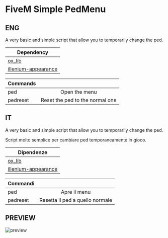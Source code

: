 # FiveM Simple PedMenu

## ENG 

A very basic and simple script that allow you to temporarily change the ped. 

| Dependency   |        
| ------------- |
| [ox_lib](https://github.com/overextended/ox_lib)     | 
| [illenium-appearance](https://github.com/iLLeniumStudios/illenium-appearance)     | 

| Commands      |               | 
| ------------- |:-------------:| 
| ped      | Open the menu | 
| pedreset     |  Reset the ped to the normal one      |

## IT

A very basic and simple script that allow you to temporarily change the ped. 

Script molto semplice per cambiare ped temporaneamente in gioco. 

| Dipendenze   |        
| ------------- |
| [ox_lib](https://github.com/overextended/ox_lib)     | 
| [illenium-appearance](https://github.com/iLLeniumStudios/illenium-appearance)     | 


| Commandi     |  |
| ------------- |:-------------:| 
| ped      | Apre il menu | 
| pedreset     |  Resetta il ped a quello normale      |

## PREVIEW
![preview](https://cdn.discordapp.com/attachments/976116591852941335/1295515620867051520/pedmenu_example.png?ex=670eee71&is=670d9cf1&hm=5396eb0da1d5efd97325fef02456d2f658b675b7f6729c3a946146342c7e0ea1&)
